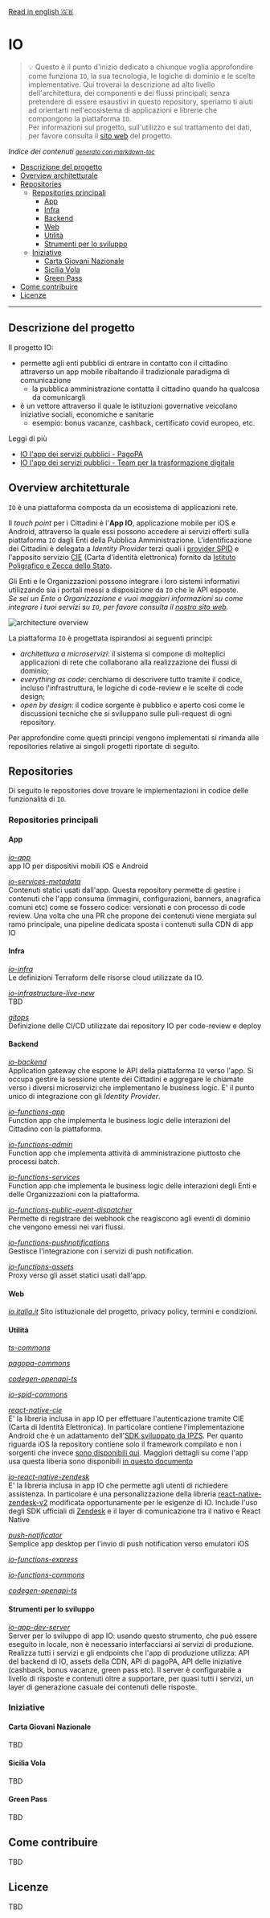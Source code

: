 [Read in english 🇬🇧](README.en.md)
# IO
> 💡 Questo è il punto d'inizio dedicato a chiunque voglia approfondire come funziona `IO`, la sua tecnologia, le logiche di dominio e le scelte implementative. Qui troverai la descrizione ad alto livello dell'architettura, dei componenti e dei flussi principali; senza pretendere di essere esaustivi in questo repository, speriamo ti aiuti ad orientarti nell'ecosistema di applicazioni e librerie che compongono la piattaforma `IO`.<br/>Per informazioni sul progetto, sull'utilizzo e sul trattamento dei dati, per favore consulta il [sito web](https://io.italia.it) del progetto.

*Indice dei contenuti* <small><i><a href='http://ecotrust-canada.github.io/markdown-toc/'>generato con markdown-toc</a></i></small>
- [Descrizione del progetto](#descrizione-del-progetto)
- [Overview architetturale](#overview-architetturale)
- [Repositories](#repositories)
  * [Repositories principali](#core-repositories)
    + [App](#app)
    + [Infra](#infra)
    + [Backend](#backend)
    + [Web](#web)
    + [Utilità](#utilities)
    + [Strumenti per lo sviluppo](#developer-tool)
  * [Iniziative](#iniziative)
    + [Carta Giovani Nazionale](#carta-giovani-nazionale)
    + [Sicilia Vola](#sicilia-vola)
    + [Green Pass](#green-pass)
- [Come contribuire](#come-contribuire)
- [Licenze](#licenze)


----

## Descrizione del progetto
Il progetto IO:
- permette agli enti pubblici di entrare in contatto con il cittadino attraverso un app mobile ribaltando il tradizionale paradigma di comunicazione
  - la pubblica amministrazione contatta il cittadino quando ha qualcosa da comunicargli
- è un vettore attraverso il quale le istituzioni governative veicolano iniziative sociali, economiche e sanitarie
  - esempio: bonus vacanze, cashback, certificato covid europeo, etc.

Leggi di più 
- [IO l'app dei servizi pubblici - PagoPA](https://medium.com/io-lapp-dei-servizi-pubblici)
- [IO l'app dei servizi pubblici - Team per la trasformazione digitale](https://medium.com/team-per-la-trasformazione-digitale/progetto-io-app-servizi-pubblici/home)

## Overview architetturale
`IO` è una piattaforma composta da un ecosistema di applicazioni rete.

Il _touch point_ per i Cittadini è l'**App IO**, applicazione mobile per iOS e Android, attraverso la quale essi possono accedere ai servizi offerti sulla piattaforma `IO` dagli Enti della Pubblica Amministrazione. L'identificazione dei Cittadini è delegata a _Identity Provider_ terzi quali i [provider SPID](https://www.spid.gov.it/) e l'apposito servizio [CIE](https://www.ipzs.it/ext/carta_identita_elettronica_prodotti.html) (Carta d'identità elettronica) fornito da [Istituto Poligrafico e Zecca dello Stato](https://www.ipzs.it).

Gli Enti e le Organizzazioni possono integrare i loro sistemi informativi utilizzando sia i portali messi a disposizione da `IO` che le API esposte.<br/>_Se sei un Ente o Organizzazione e vuoi maggiori informazioni su come integrare i tuoi servizi su `IO`, per favore consulta il [nostro sito web](https://io.italia.it/)._

![architecture overview](assets/architecture-overview.png)

La piattaforma `IO` è progettata ispirandosi ai seguenti principi:
* _architettura a microservizi_: il sistema si compone di molteplici applicazioni di rete che collaborano alla realizzazione dei flussi di dominio;
* _everything as code_: cerchiamo di descrivere tutto tramite il codice, incluso l'infrastruttura, le logiche di code-review e le scelte di code design;
* _open by design_: il codice sorgente è pubblico e aperto così come le discussioni tecniche che si sviluppano sulle pull-request di ogni repository.

Per approfondire come questi principi vengono implementati si rimanda alle repositories relative ai singoli progetti riportate di seguito.


## Repositories
Di seguito le repositories dove trovare le implementazioni in codice delle funzionalità di `IO`.

### Repositories principali
#### App
*[io-app](https://github.com/pagopa/io-app)* <br/>
app IO per dispositivi mobili iOS e Android

*[io-services-metadata](https://github.com/pagopa/io-services-metadata)* <br/>
Contenuti statici usati dall'app.
Questa repository permette di gestire i contenuti che l'app consuma (immagini, configurazioni, banners, anagrafica comuni etc)
come se fossero codice: versionati e con processo di code review. Una volta che una PR che propone dei contenuti viene mergiata sul ramo principale, una pipeline dedicata
sposta i contenuti sulla CDN di app IO

#### Infra
*[io-infra](https://github.com/pagopa/io-infra)* <br/>Le definizioni Terraform delle risorse cloud utilizzate da IO.

*[io-infrastructure-live-new](https://github.com/pagopa/io-infrastructure-live-new)* <br/> TBD

*[gitops](https://github.com/pagopa/gitops)* <br/>Definizione delle CI/CD utilizzate dai repository IO per code-review e deploy
#### Backend
*[io-backend](https://github.com/pagopa/io-backend)* <br/>Application gateway che espone le API della piattaforma `IO` verso l'app. Si occupa gestire la sessione utente dei Cittadini e aggregare le chiamate verso i diversi microservizi che implementano le business logic. E' il punto unico di integrazione con gli _Identity Provider_.

*[io-functions-app](https://github.com/pagopa/io-functions-app)* <br/>Function app che implementa le business logic delle interazioni del Cittadino con la piattaforma.

*[io-functions-admin](https://github.com/pagopa/io-functions-admin)* <br/>Function app che implementa attività di amministrazione piuttosto che processi batch.

*[io-functions-services](https://github.com/pagopa/io-functions-services)* <br/>Function app che implementa le business logic delle interazioni degli Enti e delle Organizzazioni con la piattaforma.

*[io-functions-public-event-dispatcher](https://github.com/pagopa/io-functions-public-event-dispatcher)* <br/>Permette di registrare dei webhook che reagiscono agli eventi di dominio che vengono emessi nei vari flussi.

*[io-functions-pushnotifications](https://github.com/pagopa/io-functions-pushnotifications)* <br/>Gestisce l'integrazione con i servizi di push notification.

*[io-functions-assets](https://github.com/pagopa/io-functions-assets)* <br/>Proxy verso gli asset statici usati dall'app.


#### Web
*[io.italia.it](https://github.com/pagopa/io.italia.it)* Sito istituzionale del progetto, privacy policy, termini e condizioni.

#### Utilità
*[ts-commons](https://github.com/pagopa/ts-commons)*

*[pagopa-commons](https://github.com/pagopa/pagopa-commons)*

*[codegen-openapi-ts](https://github.com/pagopa/codegen-openapi-ts)*

*[io-spid-commons](https://github.com/pagopa/io-spid-commons)*

*[react-native-cie](https://github.com/pagopa/io-cie-sdk)* <br/>
E' la libreria inclusa in app IO per effettuare l'autenticazione tramite CIE (Carta di Identità Elettronica). 
In particolare contiene l'implementazione Android che è un adattamento dell'[SDK sviluppato da IPZS](https://github.com/italia/cieid-android-sdk).
Per quanto riguarda iOS la repository contiene solo il framework compilato e non i sorgenti che invece [sono disponibili qui](https://github.com/pagopa/io-cie-ios-sdk).
Maggiori dettagli su come l'app usa questa liberia sono disponibili [in questo documento](/assets/docs/io-app-cie.pdf)

*[io-react-native-zendesk](https://github.com/pagopa/io-react-native-zendesk)*<br/>
E' la libreria inclusa in app IO che permette agli utenti di richiedere assistenza. In particolare è una personalizzazione della libreria [react-native-zendesk-v2](https://github.com/Saranshmalik/react-native-zendesk)
modificata opportunamente per le esigenze di IO. Include l'uso degli SDK ufficiali di [Zendesk](https://www.zendesk.com/) e il layer di comunicazione tra il nativo e React Native

*[push-notificator](https://github.com/pagopa/push-notificator)* <br/>
Semplice app desktop per l'invio di push notification verso emulatori iOS

*[io-functions-express](https://github.com/pagopa/io-functions-express)*

*[io-functions-commons](https://github.com/pagopa/io-functions-commons)*

*[codegen-openapi-ts](https://github.com/pagopa/codegen-openapi-ts)*

#### Strumenti per lo sviluppo
*[io-app-dev-server](https://github.com/pagopa/io-dev-api-server)* <br/>
Server per lo sviluppo di app IO: usando questo strumento, che può essere eseguito in locale, non è necessario interfacciarsi ai servizi di produzione.
Realizza tutti i servizi e gli endpoints che l'app di produzione utilizza: API del backend di IO, assets della CDN, API di pagoPA, API delle iniziative (cashback, bonus vacanze, green pass etc).
Il server è configurabile a livello di risposte e contenuti oltre a supportare, per quasi tutti i servizi, un layer di generazione casuale dei contenuti delle risposte.


### Iniziative

#### Carta Giovani Nazionale
TBD
#### Sicilia Vola
TBD
#### Green Pass
TBD

## Come contribuire
TBD

## Licenze
TBD